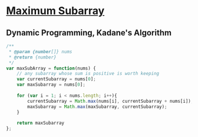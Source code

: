 # [Maximum Subarray](https://leetcode.com/problems/maximum-subarray/submissions/)

## Dynamic Programming, Kadane's Algorithm
```js
/**
 * @param {number[]} nums
 * @return {number}
 */
var maxSubArray = function(nums) {
    // any subarray whose sum is positive is worth keeping
    var currentSubarray = nums[0];
    var maxSubarray = nums[0];
    
    for (var i = 1; i < nums.length; i++){
        currentSubarray = Math.max(nums[i], currentSubarray + nums[i]);
        maxSubarray = Math.max(maxSubarray, currentSubarray);
    }
    
    return maxSubarray
};
```